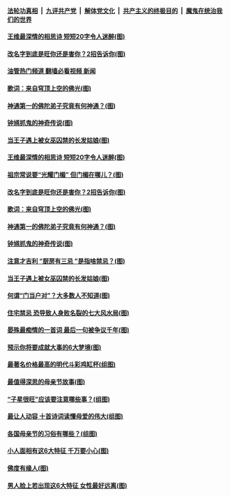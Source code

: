 ####  [法轮功真相](../../../../basic/blob/master/README.md?t=05110331) &nbsp;|&nbsp; [九评共产党](../../../../9ping.md/blob/master/README.md?t=05110331) &nbsp;|&nbsp; [解体党文化](../../../../jtdwh.md/blob/master/README.md?t=05110331)  &nbsp;|&nbsp; [共产主义的终极目的](../../../../gczydzjmd.md/blob/master/README.md?t=05110331) &nbsp;|&nbsp; [魔鬼在统治我们的世界](../../../../mgztzwmdsj.md/blob/master/README.md?t=05110331) 

#### [王维最深情的相思诗 短短20字令人迷醉(图)](../pages/p7/1001645.md?t=05110331) 

#### [改名字到底是旺你还是害你？2招告诉你(图)](../pages/p7/1005991.md?t=05110331) 

#### [油管热门频道 翻墙必看视频 新闻](http://45.76.130.85:81/youtube.html?05110331)

#### [歌词：来自穹顶上空的佛光(图)](../pages/p7/1005954.md?t=05110331) 

#### [神通第一的佛陀弟子究竟有何神通？(图)](../pages/p7/1005180.md?t=05110331) 

#### [钟馗抓鬼的神奇传说(图)](../pages/p7/1005896.md?t=05110331) 

#### [当王子遇上被女巫囚禁的长发姑娘(图)](../pages/p7/1005884.md?t=05110331) 

#### [王维最深情的相思诗 短短20字令人迷醉(图)](../pages/p7/1001645.md?t=05110331) 

#### [祖宗常说要“光耀门楣” 但门楣在哪儿？(图)](../pages/p7/1005705.md?t=05110331) 

#### [改名字到底是旺你还是害你？2招告诉你(图)](../pages/p7/1005991.md?t=05110331) 

#### [歌词：来自穹顶上空的佛光(图)](../pages/p7/1005954.md?t=05110331) 

#### [神通第一的佛陀弟子究竟有何神通？(图)](../pages/p7/1005180.md?t=05110331) 

#### [钟馗抓鬼的神奇传说(图)](../pages/p7/1005896.md?t=05110331) 

#### [注意才吉利 “厨房有三忌 ”是指啥禁忌？(图)](../pages/p7/1003176.md?t=05110331) 

#### [当王子遇上被女巫囚禁的长发姑娘(图)](../pages/p7/1005884.md?t=05110331) 

#### [何谓“门当户对”？大多数人不知道(图)](../pages/p7/1005707.md?t=05110331) 

#### [住宅禁忌 恐导致人身败名裂的七大风水局(图)](../pages/p7/1003177.md?t=05110331) 

#### [晏殊最痴情的一首词 最后一句被争议千年(图)](../pages/p7/1001666.md?t=05110331) 

#### [预示你将要成就大事的6大梦境(图)](../pages/p7/997871.md?t=05110331) 

#### [最著名价格最高的明代斗彩鸡缸杯(组图)](../pages/p7/1000448.md?t=05110331) 

#### [最值得深思的母亲节故事(图)](../pages/p7/1005709.md?t=05110331) 

#### [“子星很旺”应该要注意哪些事？(组图)](../pages/p7/1003960.md?t=05110331) 

#### [最让人动容 十首诗词读懂母爱的伟大(组图)](../pages/p7/1005751.md?t=05110331) 

#### [各国母亲节的习俗有哪些？(组图)](../pages/p7/1005708.md?t=05110331) 

#### [小人面相有这6大特征 千万要小心(图)](../pages/p7/1005538.md?t=05110331) 

#### [佛度有缘人(图)](../pages/p7/1005409.md?t=05110331) 

#### [男人脸上若出现这6大特征 女性最好远离(图)](../pages/p7/1005533.md?t=05110331) 

<img src='http://gfw-breaker.win/goodnews/indexes/p7.md' width='0px' height='0px'/>
